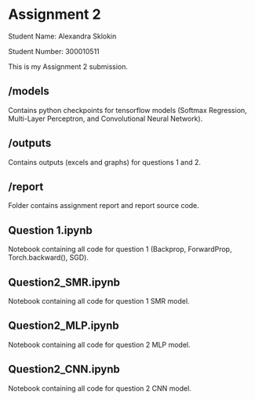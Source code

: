 # Assignment 2

Student Name: Alexandra Sklokin

Student Number: 300010511

This is my Assignment 2 submission.

## /models

Contains python checkpoints for tensorflow models (Softmax Regression, Multi-Layer Perceptron, and Convolutional Neural Network).

## /outputs

Contains outputs (excels and graphs) for questions 1 and 2. 

## /report

Folder contains assignment report and report source code.

## Question 1.ipynb

Notebook containing all code for question 1 (Backprop, ForwardProp, Torch.backward(), SGD). 

## Question2_SMR.ipynb

Notebook containing all code for question 1 SMR model.

## Question2_MLP.ipynb

Notebook containing all code for question 2 MLP model. 

## Question2_CNN.ipynb

Notebook containing all code for question 2 CNN model. 


